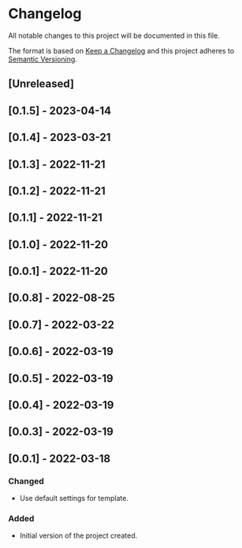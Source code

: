 # Changelog

All notable changes to this project will be documented in this file.

The format is based on [Keep a Changelog](http://keepachangelog.com/en/1.0.0/)
and this project adheres to [Semantic Versioning](http://semver.org/spec/v2.0.0.html).

## [Unreleased]

## [0.1.5] - 2023-04-14

## [0.1.4] - 2023-03-21

## [0.1.3] - 2022-11-21

## [0.1.2] - 2022-11-21

## [0.1.1] - 2022-11-21

## [0.1.0] - 2022-11-20

## [0.0.1] - 2022-11-20

## [0.0.8] - 2022-08-25

## [0.0.7] - 2022-03-22

## [0.0.6] - 2022-03-19

## [0.0.5] - 2022-03-19

## [0.0.4] - 2022-03-19

## [0.0.3] - 2022-03-19

## [0.0.1] - 2022-03-18

### Changed

- Use default settings for template.

### Added

- Initial version of the project created.

